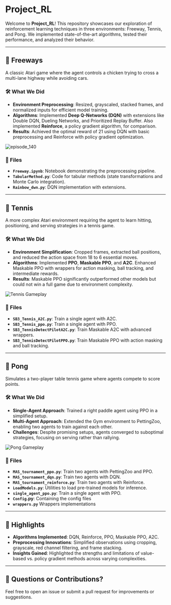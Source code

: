 # Project_RL  

Welcome to **Project_RL**! This repository showcases our exploration of reinforcement learning techniques in three environments: Freeway, Tennis, and Pong. We implemented state-of-the-art algorithms, tested their performance, and analyzed their behavior.  

---

## 🚗 Freeways  
A classic Atari game where the agent controls a chicken trying to cross a multi-lane highway while avoiding cars.  

### 🛠️ What We Did  
- **Environment Preprocessing**: Resized, grayscaled, stacked frames, and normalized inputs for efficient model training.  
- **Algorithms**: Implemented **Deep Q-Networks (DQN)** with extensions like Double DQN, Dueling Networks, and Prioritized Replay Buffer. Also implemented **Reinforce**, a policy gradient algorithm, for comparison.  
- **Results**: Achieved the optimal reward of 21 using DQN with basic preprocessing and Reinforce with policy gradient optimization.  

![episode_140](https://github.com/user-attachments/assets/2aedba5b-4def-4da3-bfd8-c09f9042a347)

### 📂 Files  
- **`Freeway.ipynb`**: Notebook demonstrating the preprocessing pipeline.  
- **`TabularMethod.py`**: Code for tabular methods (state transformations and Monte Carlo integration).  
- **`Rainbow_dwn.py`**: DQN implementation with extensions.  

---

## 🎾 Tennis  
A more complex Atari environment requiring the agent to learn hitting, positioning, and serving strategies in a tennis game.  

### 🛠️ What We Did  
- **Environment Simplification**: Cropped frames, extracted ball positions, and reduced the action space from 18 to 6 essential moves.  
- **Algorithms**: Implemented **PPO**, **Maskable PPO**, and **A2C**. Enhanced Maskable PPO with wrappers for action masking, ball tracking, and intermediate rewards.  
- **Results**: Maskable PPO significantly outperformed other models but could not win a full game due to environment complexity.  

![Tennis Gameplay](https://github.com/user-attachments/assets/d2b8daf9-7176-4402-98b9-56599a097304)


### 📂 Files  
- **`SB3_Tennis_A2C.py`**: Train a single agent with A2C.  
- **`SB3_Tennis_ppo.py`**: Train a single agent with PPO.  
- **`SB3_TennisDetectPilotA2C.py`**: Train Maskable A2C with advanced wrappers.  
- **`SB3_TennisDetectPilotPPO.py`**: Train Maskable PPO with action masking and ball tracking.  

---

## 🏓 Pong  
Simulates a two-player table tennis game where agents compete to score points.  

### 🛠️ What We Did  
- **Single-Agent Approach**: Trained a right paddle agent using PPO in a simplified setup.  
- **Multi-Agent Approach**: Extended the Gym environment to PettingZoo, enabling two agents to train against each other.  
- **Challenges**: Despite promising setups, agents converged to suboptimal strategies, focusing on serving rather than rallying.  

![Pong Gameplay](https://github.com/user-attachments/assets/8a4181df-b552-4592-a70e-1fbff6c80a7c)


### 📂 Files  
- **`MAS_tournament_ppo.py`**: Train two agents with PettingZoo and PPO.  
- **`MAS_tournament_dqn.py`**: Train two agents with DQN.  
- **`MAS_tournament_reinforce.py`**: Train two agents with Reinforce.  
- **`LoadModels.py`**: Utilities to load pre-trained models for inference.  
- **`single_agent_ppo.py`**: Train a single agent with PPO.  
- **`Config`.py**: Containing the config files
- **`wrappers.py`** Wrappers implementations

---

## 🚀 Highlights  
- **Algorithms Implemented**: DQN, Reinforce, PPO, Maskable PPO, A2C.  
- **Preprocessing Innovations**: Simplified observations using cropping, grayscale, red channel filtering, and frame stacking.  
- **Insights Gained**: Highlighted the strengths and limitations of value-based vs. policy gradient methods across varying complexities.  

---

## 📧 Questions or Contributions?  
Feel free to open an issue or submit a pull request for improvements or suggestions.  
